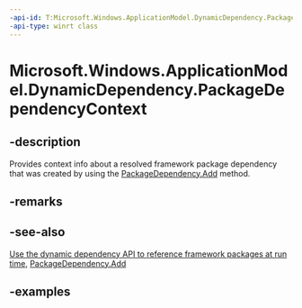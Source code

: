 ```yaml
---
-api-id: T:Microsoft.Windows.ApplicationModel.DynamicDependency.PackageDependencyContext
-api-type: winrt class
---
```


# Microsoft.Windows.ApplicationModel.DynamicDependency.PackageDependencyContext

<!--
public sealed class PackageDependencyContext
-->


## -description

Provides context info about a resolved framework package dependency that was created by using the [PackageDependency.Add](/windows/windows-app-sdk/api/winrt/microsoft.windows.applicationmodel.dynamicdependency.packagedependency.add) method.

## -remarks

## -see-also

[Use the dynamic dependency API to reference framework packages at run time](/windows/apps/desktop/modernize/framework-packages/use-the-dynamic-dependency-api), [PackageDependency.Add](/windows/windows-app-sdk/api/winrt/microsoft.windows.applicationmodel.dynamicdependency.packagedependency.add)

## -examples
